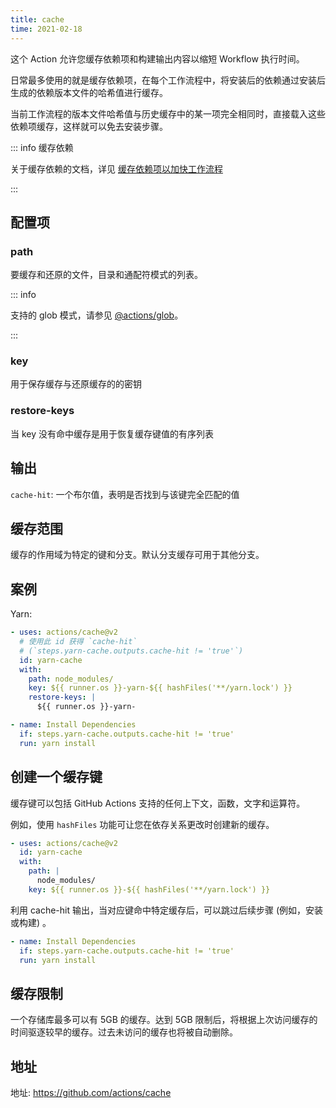 ```yaml
---
title: cache
time: 2021-02-18
---
```


这个 Action 允许您缓存依赖项和构建输出内容以缩短 Workflow 执行时间。

日常最多使用的就是缓存依赖项，在每个工作流程中，将安装后的依赖通过安装后生成的依赖版本文件的哈希值进行缓存。

当前工作流程的版本文件哈希值与历史缓存中的某一项完全相同时，直接载入这些依赖项缓存，这样就可以免去安装步骤。

::: info 缓存依赖

关于缓存依赖的文档，详见 [缓存依赖项以加快工作流程
](https://docs.github.com/cn/actions/guides/caching-dependencies-to-speed-up-workflows)

:::

## 配置项

### path

要缓存和还原的文件，目录和通配符模式的列表。

::: info

支持的 glob 模式，请参见 [@actions/glob](https://github.com/actions/toolkit/tree/main/packages/glob)。

:::

### key

用于保存缓存与还原缓存的的密钥

### restore-keys

当 key 没有命中缓存是用于恢复缓存键值的有序列表

## 输出

`cache-hit`: 一个布尔值，表明是否找到与该键完全匹配的值

## 缓存范围

缓存的作用域为特定的键和分支。默认分支缓存可用于其他分支。

## 案例

Yarn:

```yml
- uses: actions/cache@v2
  # 使用此 id 获得 `cache-hit`
  # (`steps.yarn-cache.outputs.cache-hit != 'true'`)
  id: yarn-cache
  with:
    path: node_modules/
    key: ${{ runner.os }}-yarn-${{ hashFiles('**/yarn.lock') }}
    restore-keys: |
      ${{ runner.os }}-yarn-

- name: Install Dependencies
  if: steps.yarn-cache.outputs.cache-hit != 'true'
  run: yarn install
```

## 创建一个缓存键

缓存键可以包括 GitHub Actions 支持的任何上下文，函数，文字和运算符。

例如，使用 `hashFiles` 功能可让您在依存关系更改时创建新的缓存。

```yml
- uses: actions/cache@v2
  id: yarn-cache
  with:
    path: |
      node_modules/
    key: ${{ runner.os }}-${{ hashFiles('**/yarn.lock') }}
```

利用 cache-hit 输出，当对应键命中特定缓存后，可以跳过后续步骤 (例如，安装或构建) 。

```yml
- name: Install Dependencies
  if: steps.yarn-cache.outputs.cache-hit != 'true'
  run: yarn install
```

## 缓存限制

一个存储库最多可以有 5GB 的缓存。达到 5GB 限制后，将根据上次访问缓存的时间驱逐较早的缓存。过去未访问的缓存也将被自动删除。

## 地址

地址: <https://github.com/actions/cache>
